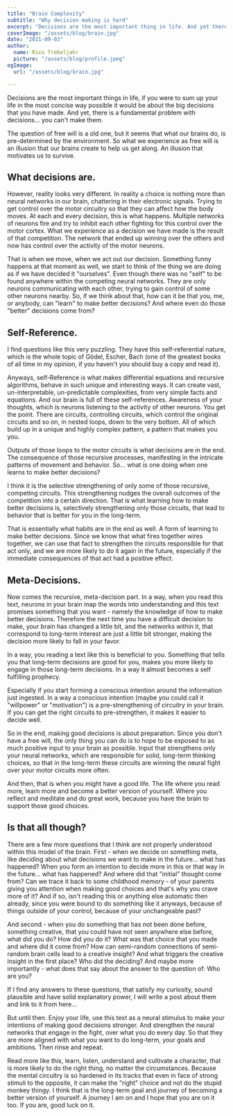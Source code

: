 ```yaml
---
title: "Brain Complexity"
subtitle: "Why decision making is hard"
excerpt: "Decisions are the most important thing in life. And yet there is a fundamental problem with decisions... You can't  make them."
coverImage: "/assets/blog/brain.jpg"
date: "2021-09-03"
author:
  name: Rico Trebeljahr
  picture: "/assets/blog/profile.jpeg"
ogImage:
  url: "/assets/blog/brain.jpg"

---
```


Decisions are the most important things in life, if you were to sum up your life in the most concise way possible it would be about the big decisions that you have made. And yet, there is a fundamental problem with decisions... you can't  make them.

The question of free will is a  old one, but it seems that what our brains do, is pre-determined by the environment. So what we experience as free will is an illusion that our brains create to help us get along. An illusion that motivates us to survive.

## What decisions  are.

However, reality looks very different. In reality a choice is nothing more than neural networks in our brain, chattering in their electronic signals. Trying to get control over the motor circuitry so that they can affect how the body moves. At each and every decision, this is what happens. Multiple networks of neurons fire and try to inhibit each other fighting for this control over the motor cortex. What we experience as a decision we have made is the result of that competition. The network that ended up winning over the others and now has control over the activity of the motor neurons.

That is when we move, when we act out our decision. Something funny happens at that moment as well, we start to think of the thing we are doing as if we have decided it "ourselves". Even though there was no "self" to be found anywhere within the competing neural networks. They are only neurons communicating with each other, trying to gain control of some other neurons nearby. So, if we think about that, how can it be that you, me, or anybody, can "learn" to make better decisions? And where even do those "better" decisions come from?

## Self-Reference.

I find questions like this very puzzling. They have this self-referential nature, which is the whole topic of Gödel, Escher, Bach (one of the greatest books of all time in my opinion, if you haven't you should  buy a copy and read it).

Anyways, self-Reference is what makes differential equations and recursive algorithms, behave in such unique and interesting ways. It can create vast, un-interpretable, un-predictable complexities, from very simple facts and equations. And our brain is full of these self-references. Awareness of your thoughts, which is neurons listening to the activity of other neurons. You get the point. There are circuits, controlling circuits, which control the original circuits and so on, in nested loops, down to the very bottom. All of which build up in a unique and highly complex pattern, a pattern that makes you you.

Outputs of those loops to the motor circuits is  what decisions are in the end. The consequence of those recursive processes, manifesting in the intricate patterns of movement and behavior. So... what is one doing when one learns to make better decisions?

I think it is the selective strengthening of only some of those recursive, competing circuits. This strengthening nudges the overall outcomes of the competition into a certain direction. That is what learning how to make better decisions is, selectively strengthening only those circuits, that lead to behavior that is better for you in the long-term. 

That is essentially what habits are in the end as well. A form of learning to make better decisions. Since we know that what fires together wires together, we can use that fact to strengthen the circuits responsible for that act only, and we are more likely to do it again in the future, especially if the immediate consequences of that act had a positive effect.

## Meta-Decisions.

Now comes the recursive, meta-decision part. In a way, when you read this text, neurons in your brain map the words into understanding and this text promises something that you want - namely the knowledge of how to make better decisions. Therefore the next time you have a difficult decision to make, your brain has changed a little bit, and the networks within it, that correspond to long-term interest are just a little bit stronger, making the decision more likely to fall in your favor.

In a way, you reading a text like this is beneficial to you. Something that tells you that long-term decisions are good for you, makes you more likely to engage in those long-term decisions. In a way it almost becomes a self fulfilling prophecy. 

Especially if you start forming a conscious intention around the information just ingested. In a way a conscious intention (maybe you could call it "willpower" or "motivation") is a pre-strengthening of circuitry in your brain. If you can get the right circuits to pre-strengthen, it makes it easier to decide well.

So in the end, making good decisions is about preparation. Since you don't  have a free will, the only thing you can do is to hope to be exposed to as much positive input to your brain as possible. Input that strengthens only your neural networks, which are responsible for solid, long-term thinking choices, so that in the long-term these circuits are winning the neural fight over your motor circuits more often. 

And then, that is when you might have a good life. The life where you read more, learn more and become a better version of yourself. Where you reflect and meditate and do great work, because you have the brain to support those good choices.

## Is that all though?

There are a few more questions that I think are not properly understood within this model of the brain. First - when we decide on something meta, like deciding about what decisions we want to make in the future... what has happened? When you form an intention to decide more in this or that way in the future... what has happened? And where did that "initial" thought come from? Can we trace it back to some childhood memory - of your parents giving you attention when making good choices and that's why you crave more of it? And if so, isn't reading this or anything else automatic then already, since you were bound to do something like it anyways, because of things outside of your control, because of your unchangeable past?

And second - when you do something that has not been done before, something creative, that you could have not seen anywhere else before, what did you do? How did you do it? What was that choice that you made and where did it  come from? How can semi-random connections of semi-random brain cells lead to a creative insight? And what triggers the creative insight in the first place? Who did the deciding? And maybe more importantly - what does that say about the answer to the question of: Who are you?

If I find any answers to these questions, that satisfy my curiosity, sound plausible and have solid explanatory power, I will write a post about them and link to it from here...

But until then. Enjoy your life, use this text as a neural stimulus to make your intentions of making good decisions stronger.  And strengthen the neural networks that engage in the fight, over what you do every day. So that they are more aligned with what you want to do long-term, your goals and ambitions. Then rinse and repeat. 

Read more like this, learn, listen, understand and cultivate a character, that is more likely to do the right thing, no matter the circumstances. Because the mental circuitry is so hardened in its tracks that even in face of strong stimuli to the opposite, it can make the "right" choice and not do the stupid monkey thingy. I think that is the long-term goal and journey of becoming a better version of yourself. A journey I am on and I hope that you are on it too. If you are, good luck on it.

